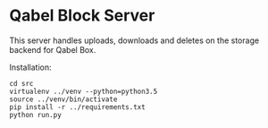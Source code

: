 # Qabel Block Server

This server handles uploads, downloads and deletes on the storage backend for Qabel Box.

Installation:

	cd src
	virtualenv ../venv --python=python3.5
	source ../venv/bin/activate
	pip install -r ../requirements.txt
	python run.py

